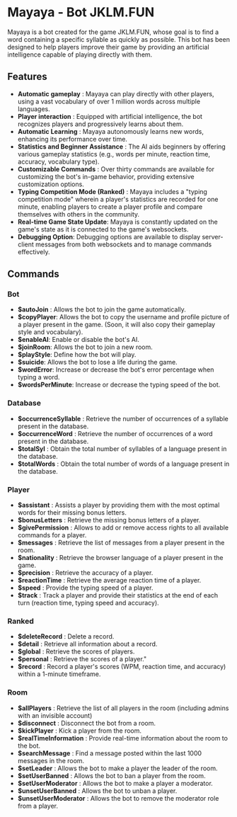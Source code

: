 # Mayaya - Bot JKLM.FUN

Mayaya is a bot created for the game JKLM.FUN, whose goal is to find a word containing a specific syllable as quickly as possible. This bot has been designed to help players improve their game by providing an artificial intelligence capable of playing directly with them.

## Features

- **Automatic gameplay** : Mayaya can play directly with other players, using a vast vocabulary of over 1 million words across multiple languages.
- **Player interaction** : Equipped with artificial intelligence, the bot recognizes players and progressively learns about them.
- **Automatic Learning** : Mayaya autonomously learns new words, enhancing its performance over time.
- **Statistics and Beginner Assistance** : The AI aids beginners by offering various gameplay statistics (e.g., words per minute, reaction time, accuracy, vocabulary type).
- **Customizable Commands** : Over thirty commands are available for customizing the bot's in-game behavior, providing extensive customization options.
- **Typing Competition Mode (Ranked)** : Mayaya includes a "typing competition mode" wherein a player's statistics are recorded for one minute, enabling players to create a player profile and compare themselves with others in the community.
- **Real-time Game State Update**: Mayaya is constantly updated on the game's state as it is connected to the game's websockets.
- **Debugging Option**: Debugging options are available to display server-client messages from both websockets and to manage commands effectively.

## Commands

### Bot
- **$autoJoin** : Allows the bot to join the game automatically.
- **$copyPlayer**: Allows the bot to copy the username and profile picture of a player present in the game. (Soon, it will also copy their gameplay style and vocabulary).
- **$enableAI**: Enable or disable the bot's AI.
- **$joinRoom**: Allows the bot to join a new room.
- **$playStyle**: Define how the bot will play.
- **$suicide**: Allows the bot to lose a life during the game.
- **$wordError**: Increase or decrease the bot's error percentage when typing a word.
- **$wordsPerMinute**: Increase or decrease the typing speed of the bot.

### Database
- **$occurrenceSyllable** : Retrieve the number of occurrences of a syllable present in the database.
- **$occurrenceWord** : Retrieve the number of occurrences of a word present in the database.
- **$totalSyl** : Obtain the total number of syllables of a language present in the database.
- **$totalWords** : Obtain the total number of words of a language present in the database.

### Player
- **$assistant** : Assists a player by providing them with the most optimal words for their missing bonus letters.
- **$bonusLetters** : Retrieve the missing bonus letters of a player.
- **$givePermission** : Allows to add or remove access rights to all available commands for a player.
- **$messages** : Retrieve the list of messages from a player present in the room.
- **$nationality** : Retrieve the browser language of a player present in the game.
- **$precision** : Retrieve the accuracy of a player.
- **$reactionTime** : Retrieve the average reaction time of a player.
- **$speed** : Provide the typing speed of a player.
- **$track** : Track a player and provide their statistics at the end of each turn (reaction time, typing speed and accuracy).

### Ranked
- **$deleteRecord** : Delete a record.
- **$detail** : Retrieve all information about a record.
- **$global** : Retrieve the scores of players.
- **$personal** : Retrieve the scores of a player."
- **$record** : Record a player's scores (WPM, reaction time, and accuracy) within a 1-minute timeframe.

### Room
- **$allPlayers** : Retrieve the list of all players in the room (including admins with an invisible account)
- **$disconnect** : Disconnect the bot from a room.
- **$kickPlayer** : Kick a player from the room.
- **$realTimeInformation** : Provide real-time information about the room to the bot.
- **$searchMessage** : Find a message posted within the last 1000 messages in the room.
- **$setLeader** : Allows the bot to make a player the leader of the room.
- **$setUserBanned** : Allows the bot to ban a player from the room.
- **$setUserModerator** : Allows the bot to make a player a moderator.
- **$unsetUserBanned** : Allows the bot to unban a player.
- **$unsetUserModerator** : Allows the bot to remove the moderator role from a player.

